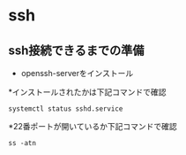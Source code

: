 # ssh
## ssh接続できるまでの準備
- openssh-serverをインストール

*インストールされたかは下記コマンドで確認
 ```
 systemctl status sshd.service
 ```
 
*22番ポートが開いているか下記コマンドで確認
```
ss -atn
```
